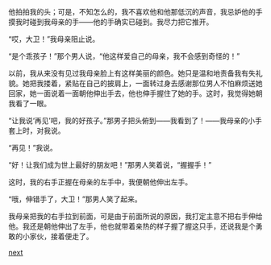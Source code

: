 
他拍拍我的头；可是，不知怎么的，我不喜欢他和他那低沉的声音，我忌妒他的手摸我时碰到我母亲的手——他的手确实已碰到。我尽力把它推开。

“哎，大卫！”我母亲阻止说。

“是个乖孩子！”那个男人说，“他这样爱自己的母亲，我不会感到奇怪的！”

以前，我从来没有见过我母亲脸上有这样美丽的颜色。她只是温和地责备我有失礼貌。她把我搂着，紧贴在自己的披肩上，一面转过身去感谢那位男人不怕麻烦送她回家，她一面说着一面朝他伸出手去，他也伸手握住了她的手。这时，我觉得她朝我看了一眼。

“让我说‘再见’吧，我的好孩子。”那男子把头俯到——我看到了！——我母亲的小手套上时，对我说。

“再见！”我说。

“好！让我们成为世上最好的朋友吧！”那男人笑着说，“握握手！”

这时，我的右手正握在母亲的左手中，我便朝他伸出左手。

“哦，伸错手了，大卫！”那男人笑了起来。

我母亲把我的右手拉到前面，可是由于前面所说的原因，我打定主意不把右手伸给他。我还是朝他伸出了左手，他也就带着亲热的样子握了握这只手，还说我是个勇敢的小家伙，接着便走了。

[next](page28)